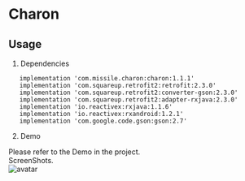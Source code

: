 # Charon
## Usage
1. Dependencies
```
   implementation 'com.missile.charon:charon:1.1.1'
   implementation 'com.squareup.retrofit2:retrofit:2.3.0'
   implementation 'com.squareup.retrofit2:converter-gson:2.3.0'
   implementation 'com.squareup.retrofit2:adapter-rxjava:2.3.0'
   implementation 'io.reactivex:rxjava:1.1.6'
   implementation 'io.reactivex:rxandroid:1.2.1'
   implementation 'com.google.code.gson:gson:2.7'
```
2. Demo

Please refer to the Demo in the project.<br/>
ScreenShots.<br/>
![avatar](http://baidu.com/pic/doge.png)
